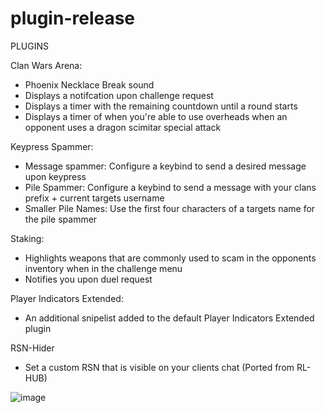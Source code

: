 # plugin-release

PLUGINS

Clan Wars Arena:

- Phoenix Necklace Break sound
- Displays a notifcation upon challenge request
- Displays a timer with the remaining countdown until a round starts
- Displays a timer of when you're able to use overheads when an opponent uses a dragon scimitar special attack

Keypress Spammer:

- Message spammer: Configure a keybind to send a desired message upon keypress
- Pile Spammer: Configure a keybind to send a message with your clans prefix + current targets username
- Smaller Pile Names: Use the first four characters of a targets name for the pile spammer

Staking:
- Highlights weapons that are commonly used to scam in the opponents inventory when in the challenge menu
- Notifies you upon duel request

Player Indicators Extended:
- An additional snipelist added to the default Player Indicators Extended plugin

RSN-Hider
- Set a custom RSN that is visible on your clients chat (Ported from RL-HUB)



![image](https://user-images.githubusercontent.com/51583993/111889976-995f9580-89bb-11eb-932b-a14dc9bba84c.png)

